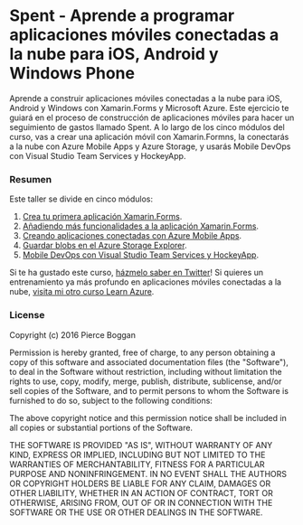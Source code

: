 # Spent - Aprende a programar aplicaciones móviles conectadas a la nube para iOS, Android y Windows Phone
Aprende a construir aplicaciones móviles conectadas a la nube para iOS, Android y Windows con Xamarin.Forms y Microsoft Azure. Este ejercicio te guiará en el proceso de construcción de aplicaciones móviles para hacer un seguimiento de gastos llamado Spent. A lo largo de los cinco módulos del curso, vas a crear una aplicación móvil con Xamarin.Formns, la conectarás a la nube con Azure Mobile Apps y Azure Storage, y usarás Mobile DevOps con Visual Studio Team Services y HockeyApp.

### Resumen

Este taller se divide en cinco módulos:

1. [Crea tu primera aplicación Xamarin.Forms](/modules/module-1/).
2. [Añadiendo más funcionalidades a la aplicación Xamarin.Forms](/modules/module-2/).
3. [Creando aplicaciones conectadas con Azure Mobile Apps](/modules/module-3/).
4. [Guardar blobs en el Azure Storage Explorer](/modules/module-4/).
5. [Mobile DevOps con Visual Studio Team Services y HockeyApp](/modules/module-5/).

Si te ha gustado este curso, [házmelo saber en Twitter](https://www.twitter.com/pierceboggan)! Si quieres un entrenamiento ya más profundo en aplicaciones móviles conectadas a la nube, [visita mi otro curso Learn Azure](https://github.com/pierceboggan/learn-azure).

### License
Copyright (c) 2016 Pierce Boggan

Permission is hereby granted, free of charge, to any person obtaining a copy of this software and associated documentation files (the "Software"), to deal in the Software without restriction, including without limitation the rights to use, copy, modify, merge, publish, distribute, sublicense, and/or sell copies of the Software, and to permit persons to whom the Software is furnished to do so, subject to the following conditions:

The above copyright notice and this permission notice shall be included in all copies or substantial portions of the Software.

THE SOFTWARE IS PROVIDED "AS IS", WITHOUT WARRANTY OF ANY KIND, EXPRESS OR IMPLIED, INCLUDING BUT NOT LIMITED TO THE WARRANTIES OF MERCHANTABILITY, FITNESS FOR A PARTICULAR PURPOSE AND NONINFRINGEMENT. IN NO EVENT SHALL THE AUTHORS OR COPYRIGHT HOLDERS BE LIABLE FOR ANY CLAIM, DAMAGES OR OTHER LIABILITY, WHETHER IN AN ACTION OF CONTRACT, TORT OR OTHERWISE, ARISING FROM, OUT OF OR IN CONNECTION WITH THE SOFTWARE OR THE USE OR OTHER DEALINGS IN THE SOFTWARE.
